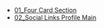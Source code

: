 - [01_Four Card Section](https://muhd09afiq.github.io/Frontend-Mentor-Challenges/01_four-card-feature-section)
- [02_Social Links Profile Main](https://muhd09afiq.github.io/Frontend-Mentor-Challenges/02_social-links-profile-main/)
